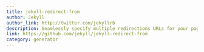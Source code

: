 ```yaml
---
title: jekyll-redirect-from
author: Jekyll
author_link: http://twitter.com/jekyllrb
description: Seamlessly specify multiple redirections URLs for your pages and posts.
link: https://github.com/jekyll/jekyll-redirect-from
category: generator
---
```

